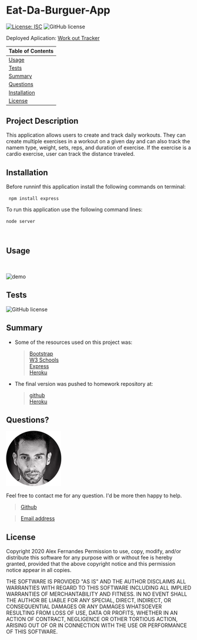# Eat-Da-Burguer-App

[![License: ISC](https://img.shields.io/badge/License-ISC-blue.svg)](https://opensource.org/licenses/ISC)
![GitHub license](https://img.shields.io/badge/Made%20by-%40aafernands-orange)

Deployed Aplication:
[Work out Tracker](https://alexworkouttracker.herokuapp.com/)

| Table of Contents |
| ----------------- |
| [Usage](#Usage)   |
| [Tests](#Tests)   |
| [Summary](#Summary)
| [Questions](#Questions) |
| [Installation](#Installation) |
| [License](#License) |

## Project Description

This application allows users to create and track daily workouts. They can create multiple exercises in a workout on a given day and can also track the namem type, weight, sets, reps, and duration of exercise. If the exercise is a cardio exercise, user can track the distance traveled. 

## Installation


Before runninf this application install the following commands on terminal:

` npm install express`


To run this application use the following command lines:

`node server`


<br>


## Usage

<br>

![demo](./public/assets/images/demo.gif)

## Tests

![GitHub license](https://img.shields.io/badge/tests-100%25-success)

## Summary

- Some of the resources used on this project was:

  > [Bootstrap](https://getbootstrap.com/)<br /> [W3 Schools](https://www.w3schools.com/) <br/> [Express](https://www.npmjs.com/package/express)<br /> [Heroku](https://www.w3schools.com/)<br />

- The final version was pushed to homework repository at:
  > [github](https://github.com/aafernands)<br/> [Heroku](https://dashboard.heroku.com/apps/my-note-takerapp)

## Questions?

![alt text](./public/assets/images/alex.png)

Feel free to contact me for any question. I'd be more then happy to help.

> [Github](https://github.com/aafernands)

> [Email address](https://github.com/alexfernands@outlook.com)

## License

Copyright 2020 Alex Fernandes
Permission to use, copy, modify, and/or distribute this software for any purpose with or without fee is hereby granted, provided that the above copyright notice and this permission notice appear in all copies.

THE SOFTWARE IS PROVIDED "AS IS" AND THE AUTHOR DISCLAIMS ALL WARRANTIES WITH REGARD TO THIS SOFTWARE INCLUDING ALL IMPLIED WARRANTIES OF MERCHANTABILITY AND FITNESS. IN NO EVENT SHALL THE AUTHOR BE LIABLE FOR ANY SPECIAL, DIRECT, INDIRECT, OR CONSEQUENTIAL DAMAGES OR ANY DAMAGES WHATSOEVER RESULTING FROM LOSS OF USE, DATA OR PROFITS, WHETHER IN AN ACTION OF CONTRACT, NEGLIGENCE OR OTHER TORTIOUS ACTION, ARISING OUT OF OR IN CONNECTION WITH THE USE OR PERFORMANCE OF THIS SOFTWARE.
